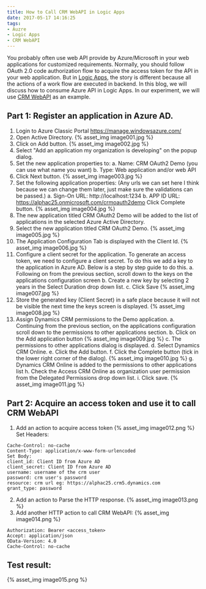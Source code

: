 ```yaml
---
title: How to Call CRM WebAPI in Logic Apps
date: 2017-05-17 14:16:25
tags:
- Auzre
- Logic Apps
- CRM WebAPI
---
```

You probably often use web API provide by Azure/Microsoft in your web applications for customized requirements. Normally, you should follow OAuth 2.0 code authorization flow to acquire the access token for the API in your web application. But in [Logic Apps](https://azure.microsoft.com/en-us/services/logic-apps/), the story is different because all the actions of a work flow are executed in backend.
In this blog, we will discuss how to consume Azure API in Logic Apps. In our experiment, we will use [CRM WebAPI](https://msdn.microsoft.com/en-us/library/mt593051.aspx) as an example.
<!-- more -->

## Part 1: Register an application in Azure AD.
1. Login to Azure Classic Portal https://manage.windowsazure.com/ 
2. Open Active Directory.
   {% asset_img image001.jpg %}
3. Click on Add button.
   {% asset_img image002.jpg %}
4. Select "Add an application my organization is developing" on the popup dialog. 
5. Set the new application properties to:
  a. Name: CRM OAuth2 Demo (you can use what name you want)
  b. Type: Web application and/or web API
6. Click Next button.
   {% asset_img image003.jpg %}
7. Set the following application properties: (Any urls we can set here I think because we can change them later, just make sure the validations can be passed.)
 a. Sign-On URL: http://localhost:1234
 b. APP ID URL: https://alphac25.onmicrosoft.com/crmoauth2demo
 Click Complete button.
 {% asset_img image004.jpg %}
8. The new application titled CRM OAuth2 Demo will be added to the list of applications in the selected Azure Active Directory.
9. Select the new application titled CRM OAuth2 Demo.
{% asset_img image005.jpg %}
10. The Application Configuration Tab is displayed with the Client Id.
{% asset_img image006.jpg %}
11. Configure a client secret for the application.
To generate an access token, we need to configure a client secret. To do this we add a key to the application in Azure AD. Below is a step by step guide to do this.
 a. Following on from the previous section, scroll down to the keys on the applications configuration screen
 b. Create a new key by selecting 2 years in the Select Duration drop down list.
 c. Click Save
 {% asset_img image007.jpg %}
12. Store the generated key (Client Secret) in a safe place because it will not be visible the next time the keys screen is displayed.
 {% asset_img image008.jpg %}
13. Assign Dynamics CRM permissions to the Demo application.
 a. Continuing from the previous section, on the applications configuration scroll down to the permissions to other applications section.
 b. Click on the Add application button
    {% asset_img image009.jpg %}
 c. The permissions to other applications dialog is displayed.
 d. Select Dynamics CRM Online.
 e. Click the Add button.
 f. Click the Complete button (tick in the lower right corner of the dialog).
    {% asset_img image010.jpg %}
 g. Dynamics CRM Online is added to the permissions to other applications list
 h. Check the Access CRM Online as organization user permission from the Delegated Permissions drop down list.
 i. Click save.
    {% asset_img image011.jpg %}

## Part 2: Acquire an access token and use it to call CRM WebAPI
1. Add an action to acquire access token
{% asset_img image012.png %}
Set Headers:
```
Cache-Control: no-cache
Content-Type: application/x-www-form-urlencoded
Set Body:
client_id: Client ID from Azure AD
client_secret: Client ID from Azure AD
username: username of the crm user
password: crm user's password
resource: crm url eg: https://alphac25.crm5.dynamics.com
grant_type: password
```
2. Add an action to Parse the HTTP response.
{% asset_img image013.png %}
3. Add another HTTP action to call CRM WebAPI:
{% asset_img image014.png %}
```
Authorization: Bearer <access_token>
Accept: application/json
OData-Version: 4.0
Cache-Control: no-cache
```
## Test result:
{% asset_img image015.png %}
